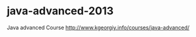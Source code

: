 java-advanced-2013
==================

Java advanced Course http://www.kgeorgiy.info/courses/java-advanced/

